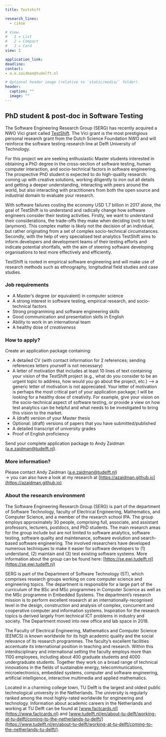 ```yaml
---
title: Testshift

research_lines:
  - ci4se

# View.
#   1 = List
#   2 = Compact
#   3 = Card
view: 2

application_link: 
deadline: 
contact: 
- a.e.zaidman@tudelft.nl

# Optional header image (relative to `static/media/` folder).
header:
  caption: ""
  image: ""
---
```



PhD student & post-doc in Software Testing
------------------------------------------

The Software Engineering Research Group (SERG) has recently acquired a NWO Vici grant called [TestShift](https://testshiftproject.github.io/). The Vici grant is the most prestigious personal research grant from the Dutch Science Foundation NWO and will reinforce the software testing research line at Delft University of Technology.

For this project we are seeking enthusiastic Master students interested in obtaining a PhD degree in the cross-section of software testing, human computer interaction, and socio-technical factors in software engineering. The prospective PhD student is expected to do high-quality research: coming up with creative solutions, working diligently to iron out all details and getting a deeper understanding, interacting with peers around the world, but also interacting with practitioners from both the open source and industrial domain to evaluate your research.

With software failures costing the economy USD 1.7 billion in 2017 alone, the goal of TestShift is to understand and radically change how software engineers consider their testing activities. Firstly, we want to understand their considerations, the trade-offs they make when deciding (not) to test (anymore). This complex matter is likely not the decision of an individual, but rather originating from a set of complex socio-technical circumstances. Secondly, with the help of very specialised test analytics TestShift aims to inform developers and development teams of their testing efforts and indicate potential shortfalls, with the aim of steering software developing organisations to test more effectively and efficiently.

TestShift is rooted in empirical software engineering and will make use of research methods such as ethnography, longitudinal field studies and case studies.

### Job requirements

* A Master’s degree (or equivalent) in computer science
* A strong interest in software testing, empirical research, and socio-technical factors
* Strong programming and software engineering skills
* Good communication and presentation skills in English
* Ability to work in an international team
* A healthy dose of _creativeness_

### How to apply?

Create an application package containing:

* A detailed CV (with contact information for 2 references; sending references letters yourself is not necessary)
* A letter of motivation that includes at least 10 lines of text containing your vision of the TestShift project (e.g., what do you consider to be an urgent topic to address, how would you go about the project, etc.) –> a generic letter of motivation is not appreciated. Your letter of motivation is perhaps the most critical part of your application package; I will be looking for a healthy dose of creativity. For example, give your vision on the socio-technical aspect of software testing, or provide a view on how test analytics can be helpful and what needs to be investigated to bring this vision to the market.
* A (draft) version of your Master thesis
* Optional: (draft) versions of papers that you have submitted/published
* A detailed transcript of university grades
* Proof of English proficiency

Send your complete application package to Andy Zaidman (a.e.zaidman@tudelft.nl).

### More information?

Please contact Andy Zaidman (a.e.zaidman@tudelft.nl)  
→ you can also have a look at my research at [https://azaidman.github.io](https://azaidman.github.io)

### About the research environment

The Software Engineering Research Group (SERG) is part of the department of Software Technology, faculty of Electrical Engineering, Mathematics, and Computer Science, and a member of the research school IPA. The group employs approximately 30 people, comprising full, associate, and assistant professors, lecturers, postdocs, and PhD students. The main research areas for the group include but are not limited to software analytics, software testing, software quality and maintenance, software evolution and search-based software engineering. The involved researchers have developed numerous techniques to make it easier for software developers to (1) understand, (2) maintain and (3) test existing software systems. More information about the group can be found here: [https://se.ewi.tudelft.nl](https://se.ewi.tudelft.nl)

SERG is part of the Department of Software Technology (ST), which comprises research groups working on core computer science and engineering topics. The department is responsible for a large part of the curriculum of the BSc and MSc programmes in Computer Science as well as the MSc programme in Embedded Systems. The department’s research mission is to perform excellent research at an internationally-recognised level in the design, construction and analysis of complex, concurrent and cooperative computer and information systems. Inspiration for the research topics is derived largely from technical ICT problems in industry and society. The Department moved into new office and lab space in 2018.

The Faculty of Electrical Engineering, Mathematics and Computer Science (EEMCS) is known worldwide for its high academic quality and the social relevance of its research programmes. The faculty’s excellent facilities accentuate its international position in teaching and research. Within this interdisciplinary and international setting the faculty employs more than 1100 employees, including about 400 graduate students and 4000 undergraduate students. Together they work on a broad range of technical innovations in the fields of sustainable energy, telecommunications, microelectronics, embedded systems, computer and software engineering, artificial intelligence, interactive multimedia and applied mathematics.

Located in a charming college town, TU Delft is the largest and oldest public technological university in the Netherlands. The university is regularly ranked among the most highly-rated worldwide for engineering and technology. Information about academic careers in the Netherlands and working at TU Delft can be found at [www.factcards.nl](https://www.factcards.nl) and [www.tudelft.nl/en/about-tu-delft/working-at-tu-delft/coming-to-the-netherlands-tu-delft/](https://www.tudelft.nl/en/about-tu-delft/working-at-tu-delft/coming-to-the-netherlands-tu-delft/).